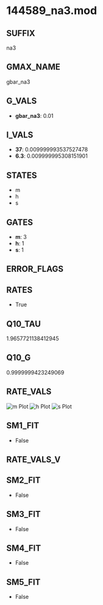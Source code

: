 # 144589_na3.mod

## SUFFIX

na3

## GMAX_NAME

gbar_na3

## G_VALS

- **gbar_na3**: 0.01

## I_VALS

- **37**: 0.009999993537527478
- **6.3**: 0.009999995308151901

## STATES

- m
- h
- s

## GATES

- **m**: 3
- **h**: 1
- **s**: 1

## ERROR_FLAGS


## RATES

- True

## Q10_TAU

1.9657721138412945

## Q10_G

0.9999999423249069

## RATE_VALS

![m Plot](/Users/pbozelos/Dropbox/icg-Chai-Panos/supermodels/output_markdown_files/Na/144589_na3.mod/images/m.png)
![h Plot](/Users/pbozelos/Dropbox/icg-Chai-Panos/supermodels/output_markdown_files/Na/144589_na3.mod/images/h.png)
![s Plot](/Users/pbozelos/Dropbox/icg-Chai-Panos/supermodels/output_markdown_files/Na/144589_na3.mod/images/s.png)

## SM1_FIT

- False

## RATE_VALS_V

## SM2_FIT

- False

## SM3_FIT

- False

## SM4_FIT

- False

## SM5_FIT

- False

